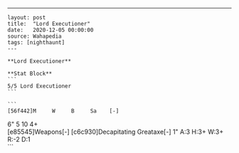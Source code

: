 ---
    layout: post
    title:  "Lord Executioner"
    date:   2020-12-05 00:00:00
    source: Wahapedia
    tags: [nighthaunt]
    ---
    
    **Lord Executioner**
    
    **Stat Block**
    ```
    5/5 Lord Executioner
    ```
    
    ```
    [56f442]M     W     B     Sa    [-]
6"    5     10    4+    
[e85545]Weapons[-]
[c6c930]Decapitating Greataxe[-]
1"     A:3    H:3+   W:3+   R:-2   D:1   
    ```
    
    
    